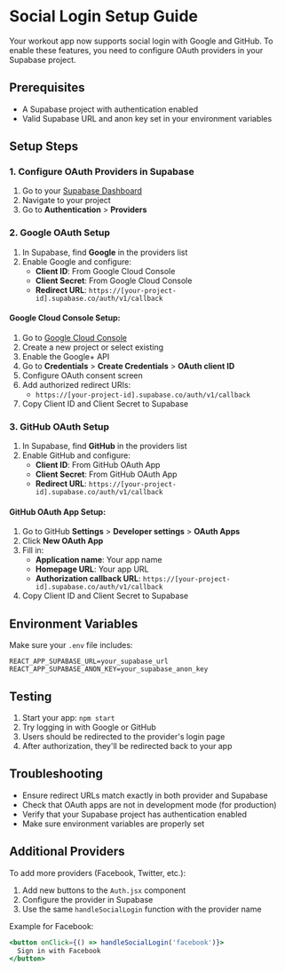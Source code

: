 # Social Login Setup Guide

Your workout app now supports social login with Google and GitHub. To enable these features, you need to configure OAuth providers in your Supabase project.

## Prerequisites
- A Supabase project with authentication enabled
- Valid Supabase URL and anon key set in your environment variables

## Setup Steps

### 1. Configure OAuth Providers in Supabase

1. Go to your [Supabase Dashboard](https://supabase.com/dashboard)
2. Navigate to your project
3. Go to **Authentication** > **Providers**

### 2. Google OAuth Setup

1. In Supabase, find **Google** in the providers list
2. Enable Google and configure:
   - **Client ID**: From Google Cloud Console
   - **Client Secret**: From Google Cloud Console
   - **Redirect URL**: `https://[your-project-id].supabase.co/auth/v1/callback`

#### Google Cloud Console Setup:
1. Go to [Google Cloud Console](https://console.cloud.google.com/)
2. Create a new project or select existing
3. Enable the Google+ API
4. Go to **Credentials** > **Create Credentials** > **OAuth client ID**
5. Configure OAuth consent screen
6. Add authorized redirect URIs:
   - `https://[your-project-id].supabase.co/auth/v1/callback`
7. Copy Client ID and Client Secret to Supabase

### 3. GitHub OAuth Setup

1. In Supabase, find **GitHub** in the providers list
2. Enable GitHub and configure:
   - **Client ID**: From GitHub OAuth App
   - **Client Secret**: From GitHub OAuth App
   - **Redirect URL**: `https://[your-project-id].supabase.co/auth/v1/callback`

#### GitHub OAuth App Setup:
1. Go to GitHub **Settings** > **Developer settings** > **OAuth Apps**
2. Click **New OAuth App**
3. Fill in:
   - **Application name**: Your app name
   - **Homepage URL**: Your app URL
   - **Authorization callback URL**: `https://[your-project-id].supabase.co/auth/v1/callback`
4. Copy Client ID and Client Secret to Supabase

## Environment Variables

Make sure your `.env` file includes:
```
REACT_APP_SUPABASE_URL=your_supabase_url
REACT_APP_SUPABASE_ANON_KEY=your_supabase_anon_key
```

## Testing

1. Start your app: `npm start`
2. Try logging in with Google or GitHub
3. Users should be redirected to the provider's login page
4. After authorization, they'll be redirected back to your app

## Troubleshooting

- Ensure redirect URLs match exactly in both provider and Supabase
- Check that OAuth apps are not in development mode (for production)
- Verify that your Supabase project has authentication enabled
- Make sure environment variables are properly set

## Additional Providers

To add more providers (Facebook, Twitter, etc.):
1. Add new buttons to the `Auth.jsx` component
2. Configure the provider in Supabase
3. Use the same `handleSocialLogin` function with the provider name

Example for Facebook:
```jsx
<button onClick={() => handleSocialLogin('facebook')}>
  Sign in with Facebook
</button>
```